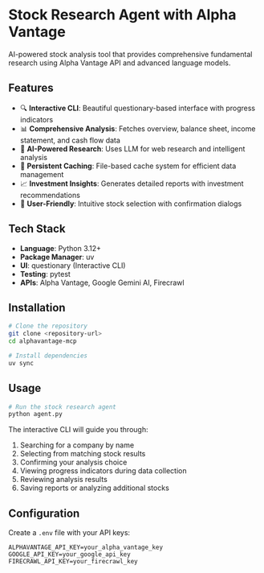 # Stock Research Agent with Alpha Vantage

AI-powered stock analysis tool that provides comprehensive fundamental research using Alpha Vantage API and advanced language models.

## Features

- 🔍 **Interactive CLI**: Beautiful questionary-based interface with progress indicators
- 📊 **Comprehensive Analysis**: Fetches overview, balance sheet, income statement, and cash flow data
- 🤖 **AI-Powered Research**: Uses LLM for web research and intelligent analysis
- 💾 **Persistent Caching**: File-based cache system for efficient data management
- 📈 **Investment Insights**: Generates detailed reports with investment recommendations
- 🎯 **User-Friendly**: Intuitive stock selection with confirmation dialogs

## Tech Stack

- **Language**: Python 3.12+
- **Package Manager**: uv
- **UI**: questionary (Interactive CLI)
- **Testing**: pytest
- **APIs**: Alpha Vantage, Google Gemini AI, Firecrawl

## Installation

```bash
# Clone the repository
git clone <repository-url>
cd alphavantage-mcp

# Install dependencies
uv sync
```

## Usage

```bash
# Run the stock research agent
python agent.py
```

The interactive CLI will guide you through:
1. Searching for a company by name
2. Selecting from matching stock results
3. Confirming your analysis choice
4. Viewing progress indicators during data collection
5. Reviewing analysis results
6. Saving reports or analyzing additional stocks

## Configuration

Create a `.env` file with your API keys:

```env
ALPHAVANTAGE_API_KEY=your_alpha_vantage_key
GOOGLE_API_KEY=your_google_api_key
FIRECRAWL_API_KEY=your_firecrawl_key
```